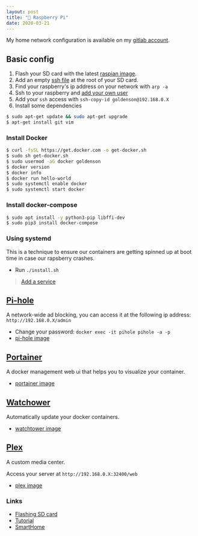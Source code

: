 ```yaml
---
layout: post
title: "🍇 Raspberry Pi"
date: 2020-03-21
---
```


My home network configuration is available on my [gitlab account](https://gitlab.com/goldenson/raspberry-pi).

## Basic config

1. Flash your SD card with the latest [raspian image](https://www.raspberrypi.org/downloads/raspbian/).
2. Add an empty [ssh file](https://www.raspberrypi.org/documentation/remote-access/ssh/) at the root of your SD card.
3. Find your raspberry's ip address on your network with `arp -a`
4. Ssh to your raspberry and [add your own user](https://www.raspberrypi.org/documentation/linux/usage/users.md)
5. Add your `ssh` access with `ssh-copy-id goldenson@192.168.0.X`
6. Install some dependencies

```bash
$ sudo apt-get update && sudo apt-get upgrade
$ apt-get install git vim
```

### Install Docker

```bash
$ curl -fsSL https://get.docker.com -o get-docker.sh
$ sudo sh get-docker.sh
$ sudo usermod -aG docker goldenson
$ docker version
$ docker info
$ docker run hello-world
$ sudo systemctl enable docker
$ sudo systemctl start docker
```

### Install docker-compose

```bash
$ sudo apt install -y python3-pip libffi-dev
$ sudo pip3 install docker-compose
```

### Using systemd

This is a technique to ensure our containers are getting spinned up at boot time in case our rapsberry crashes.

- Run `./install.sh`

> [Add a service](https://www.raspberrypi.org/documentation/linux/usage/systemd.md)


## [Pi-hole](https://pi-hole.net/)

A network-wide ad blocking, you can access it at the following ip address: `http://192.168.0.X/admin`

- Change your password: `docker exec -it pihole pihole -a -p`
- [pi-hole image](https://hub.docker.com/r/pihole/pihole/)


## [Portainer](https://www.portainer.io/)

A docker management web ui that helps you to visualize your container.

- [portainer image](https://hub.docker.com/r/portainer/portainer/)

## [Watchower](https://github.com/containrrr/watchtower/)

Automatically update your docker containers.

- [watchtower image](https://hub.docker.com/r/containrrr/watchtower)

## [Plex](https://www.plex.tv/)

A custom media center.

Access your server at `http://192.168.0.X:32400/web`

- [plex image](https://hub.docker.com/r/linuxserver/plex/)

### Links

- [Flashing SD card](https://www.balena.io/etcher/)
- [Tutorial](https://homenetworkguy.com/how-to/install-pihole-on-raspberry-pi-with-docker-and-portainer/)
- [SmartHome](https://www.smarthomebeginner.com/docker-home-media-server-2018-basic/#Basic_Docker_and_Docker_Compose_Primer)
